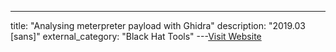 ---
title: "Analysing meterpreter payload with Ghidra"
description: "2019.03 [sans]"
external_category: "Black Hat Tools"
---[Visit Website](https://isc.sans.edu/forums/diary/Analysing+meterpreter+payload+with+Ghidra/24722/)

